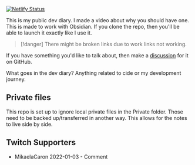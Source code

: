 [![Netlify Status](https://api.netlify.com/api/v1/badges/6060f630-ec01-4557-a105-13b9c153e816/deploy-status)](https://app.netlify.com/sites/willowy-sawine-57e0bf/deploys)

This is my public dev diary. I made a video about why you should have one. This is made to work with Obsidian. If you clone the repo, then you'll be able to launch it exactly like I use it.

>[!danger] There might be broken links due to work links not working.

If you have something you'd like to talk about, then make a [discussion](https://github.com/heyjaywilson/DevDiary/discussions) for it on GitHub.

What goes in the dev diary? Anything related to cide or my development journey.

## Private files

This repo is set up to ignore local private files in the Private folder. Those need to be backed up/transferred in another way. This allows for the notes to live side by side.

## Twitch Supporters

- MikaelaCaron 2022-01-03 - Comment